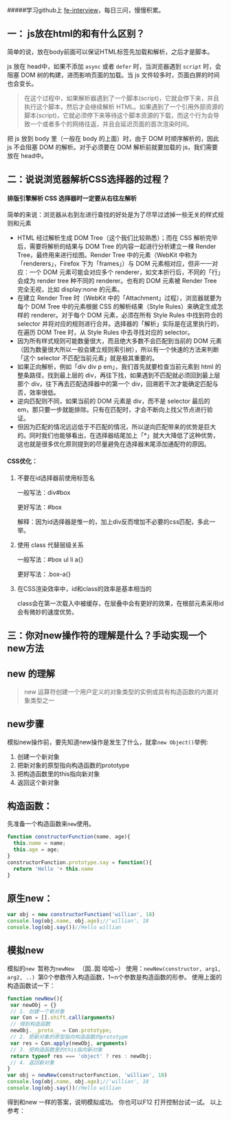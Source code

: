 #####学习github上 [fe-interview](https://github.com/haizlin/fe-interview)，每日三问，慢慢积累。

## 一： js放在html的<body>和<head>有什么区别？      

简单的说，放在body前面可以保证HTML标签先加载和解析，之后才是脚本。

js 放在 head中，如果不添加 `async` 或者 `defer` 时，当浏览器遇到 `script` 时，会阻塞 DOM 树的构建，进而影响页面的加载。当 js 文件较多时，页面白屏的时间也会变长。

> 在这个过程中，如果解析器遇到了一个脚本(script)，它就会停下来，并且执行这个脚本，然后才会继续解析  HTML。如果遇到了一个引用外部资源的脚本(script)，它就必须停下来等待这个脚本资源的下载，而这个行为会导致一个或者多个的网络往返，并且会延迟页面的首次渲染时间。

把 js 放到 body 里（一般在 body 的上面）时，由于 DOM 时顺序解析的，因此 js 不会阻塞 DOM 的解析。对于必须要在 DOM 解析前就要加载的 js，我们需要放在 head中。



## 二：说说浏览器解析CSS选择器的过程？

#### 排版引擎解析 CSS 选择器时一定要从右往左解析

简单的来说：浏览器从右到左进行查找的好处是为了尽早过滤掉一些无关的样式规则和元素

- HTML 经过解析生成 DOM Tree（这个我们比较熟悉）；而在 CSS 解析完毕后，需要将解析的结果与 DOM Tree  的内容一起进行分析建立一棵 Render Tree，最终用来进行绘图。Render Tree 中的元素（WebKit  中称为「renderers」，Firefox 下为「frames」）与 DOM 元素相对应，但非一一对应：一个 DOM 元素可能会对应多个  renderer，如文本折行后，不同的「行」会成为 render tree 种不同的 renderer。也有的 DOM 元素被 Render  Tree 完全无视，比如 display:none 的元素。
- 在建立 Render Tree 时（WebKit 中的「Attachment」过程），浏览器就要为每个 DOM Tree 中的元素根据  CSS 的解析结果（Style Rules）来确定生成怎样的 renderer。对于每个 DOM 元素，必须在所有 Style Rules  中找到符合的 selector 并将对应的规则进行合并。选择器的「解析」实际是在这里执行的，在遍历 DOM Tree 时，从 Style  Rules 中去寻找对应的 selector。
- 因为所有样式规则可能数量很大，而且绝大多数不会匹配到当前的 DOM 元素（因为数量很大所以一般会建立规则索引树），所以有一个快速的方法来判断「这个 selector 不匹配当前元素」就是极其重要的。
- 如果正向解析，例如「div div p em」，我们首先就要检查当前元素到 html 的整条路径，找到最上层的 div，再往下找，如果遇到不匹配就必须回到最上层那个 div，往下再去匹配选择器中的第一个 div，回溯若干次才能确定匹配与否，效率很低。
- 逆向匹配则不同，如果当前的 DOM 元素是 div，而不是 selector 最后的 em，那只要一步就能排除。只有在匹配时，才会不断向上找父节点进行验证。
- 但因为匹配的情况远远低于不匹配的情况，所以逆向匹配带来的优势是巨大的。同时我们也能够看出，在选择器结尾加上「*」就大大降低了这种优势，这也就是很多优化原则提到的尽量避免在选择器末尾添加通配符的原因。

#### CSS优化：

1. 不要在id选择器前使用标签名

   一般写法：div#box

   更好写法：#box

   解释：因为id选择器是惟一的，加上div反而增加不必要的css匹配，多此一举。

2. 使用 class 代替层级关系

   一般写法：#box ul li a{}

   更好写法：.box-a{}

3. 在CSS渲染效率中，id和class的效率是基本相当的

   class会在第一次载入中被缓存，在层叠中会有更好的效果，在根部元素采用id会有微妙的速度优势。



## 三：你对new操作符的理解是什么？手动实现一个new方法

## new 的理解

> new 运算符创建一个用户定义的对象类型的实例或具有构造函数的内置对象类型之一

## new步骤

模拟new操作前，要先知道new操作是发生了什么，就拿`new Object()`举例:

1. 创建一个新对象
2. 把新对象的原型指向构造函数的prototype
3. 把构造函数里的this指向新对象
4. 返回这个新对象

## 构造函数：

先准备一个构造函数来`new`使用。

```js
function constructorFunction(name, age){
  this.name = name;
  this.age = age;
}
constructorFunction.prototype.say = function(){
  return 'Hello '+ this.name
}
```

## 原生new：

```js
var obj = new constructorFunction('willian', 18)
console.log(obj.name, obj.age);//'willian', 18
console.log(obj.say())//Hello willian
```

## 模拟new

模拟的`new `暂称为`newNew ` （囡..囡 哈哈~）
 使用：`newNew(constructor, arg1, arg2, ..) `第0个参数传入构造函数，1~n个参数是构造函数的形参。
 使用上面的构造函数试一下：

```js
function newNew(){
 var newObj = {}
 // 1. 创建一个新对象
 var Con = [].shift.call(arguments)
 // 得到构造函数
 newObj.__proto__ = Con.prototype;
 // 2. 把新对象的原型指向构造函数的prototype
 var res = Con.apply(newObj, arguments)
 // 3. 把构造函数里的this指向新对象
 return typeof res === 'object' ? res : newObj;
 // 4. 返回新对象
}
var obj = newNew(constructorFunction, 'willian', 18)
console.log(obj.name, obj.age);//'willian', 18
console.log(obj.say())//Hello willian
```

得到和new 一样的答案，说明模拟成功。
 你也可以F12 打开控制台试一试。
 以上参考：